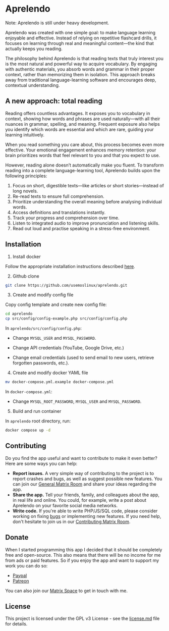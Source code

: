 # Aprelendo

Note: Aprelendo is still under heavy development.

Aprelendo was created with one simple goal: to make language learning enjoyable and effective. Instead of relying on repetitive flashcard drills, it focuses on learning through real and meaningful content—the kind that actually keeps you reading.

The philosophy behind Aprelendo is that reading texts that truly interest you is the most natural and powerful way to acquire vocabulary. By engaging with authentic materials, you absorb words and grammar in their proper context, rather than memorizing them in isolation. This approach breaks away from traditional language-learning software and encourages deep, contextual understanding.

## A new approach: total reading

Reading offers countless advantages. It exposes you to vocabulary in context, showing how words and phrases are used naturally—with all their nuances in grammar, spelling, and meaning. Frequent exposure also helps you identify which words are essential and which are rare, guiding your learning intuitively.

When you read something you care about, this process becomes even more effective. Your emotional engagement enhances memory retention: your brain prioritizes words that feel relevant to you and that you expect to use.

However, reading alone doesn’t automatically make you fluent. To transform reading into a complete language-learning tool, Aprelendo builds upon the following principles:

1. Focus on short, digestible texts—like articles or short stories—instead of long novels.
2. Re-read texts to ensure full comprehension.
3. Prioritize understanding the overall meaning before analysing individual words.
4. Access definitions and translations instantly.
5. Track your progress and comprehension over time.
6. Listen to integrated audio to improve pronunciation and listening skills.
7. Read out loud and practise speaking in a stress-free environment.
  
## Installation

1. Install docker

Follow the appropriate installation instructions described [here](https://docs.docker.com/engine/install/).

2. Github clone

```bash
git clone https://github.com/usemoslinux/aprelendo.git
```
3. Create and modify config file

Copy config template and create new config file:

```bash
cd aprelendo
cp src/config/config-example.php src/config/config.php
```

In ``aprelendo/src/config/config.php``: 

- Change ``MYSQL_USER`` and ``MYSQL_PASSWORD``.

- Change API credentials (YouTube, Google Drive, etc.)

- Change email credentials (used to send email to new users, retrieve forgotten passwords, etc.).

4. Create and modify docker YAML file

```bash
mv docker-compose.yml.example docker-compose.yml
```

In ``docker-compose.yml``: 

- Change ``MYSQL_ROOT_PASSWORD``, ``MYSQL_USER`` and ``MYSQL_PASSWORD``.

5. Build and run container

In ``aprelendo`` root directory, run:

```bash
docker compose up -d
```

## Contributing

Do you find the app useful and want to contribute to make it even better? Here are some ways you can help:

* **Report issues.** A very simple way of contributing to the project is to report crashes and bugs, as well as suggest possible new features. You can join our [General Matrix Room](https://matrix.to/#/!gjBUJUxIWqLZeLofbU:matrix.org?via=matrix.org) and share your ideas regarding the app.
* **Share the app.** Tell your friends, family, and colleagues about the app, in real life and online. You could, for example, write a post about Aprelendo on your favorite social media networks.
* **Write code.** If you're able to write PHP/JS/SQL code, please consider working on fixing [bugs](https://github.com/usemoslinux/aprelendo/issues) or implementing new features. If you need help, don't hesitate to join us in our [Contributing Matrix Room](https://matrix.to/#/!EUTYnKqqplfKVYzgTM:matrix.org?via=matrix.org).

## Donate

When I started programming this app I decided that it should be completely free and open-source. This also means that there will be no income for me from ads or paid features. So if you enjoy the app and want to support my work you can do so:

* [Paypal](https://www.paypal.com/ncp/payment/GJCS2645TD9GN)
* [Patreon](https://www.patreon.com/aprelendo/)

You can also join our [Matrix Space](https://matrix.to/#/#aprelendo:matrix.org) to get in touch with me.

## License

This project is licensed under the GPL v3 License - see the [license.md](license.md) file for details.
